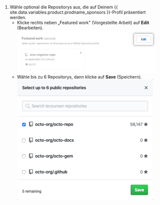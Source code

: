 1. Wähle optional die Repositorys aus, die auf Deinem {{ site.data.variables.product.prodname_sponsors }}-Profil präsentiert werden.
    - Klicke rechts neben „Featured work" (Vorgestellte Arbeit) auf **Edit** (Bearbeiten). ![Schaltfläche „Edit" (Bearbeiten) für vorgestellte Arbeiten](/assets/images/help/sponsors/featured-work-edit-button.png)
    - Wähle bis zu 6 Repositorys, dann klicke auf **Save** (Speichern). ![Kontrollkästchen um Repositorys auszuwählen](/assets/images/help/sponsors/featured-work-select.png)